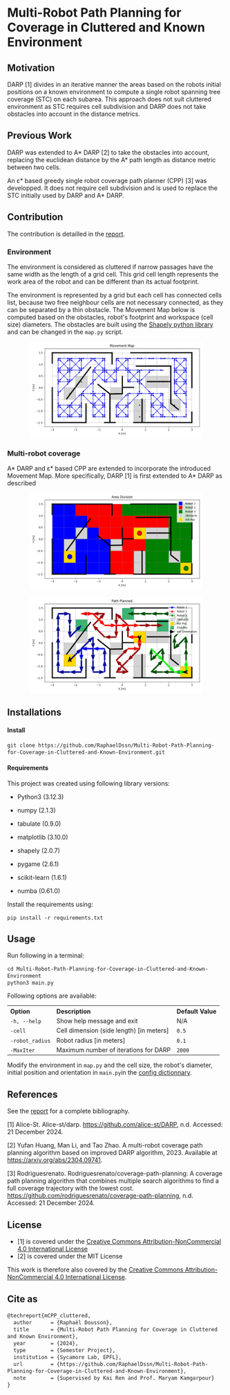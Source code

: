 # Multi-Robot Path Planning for Coverage in Cluttered and Known Environment

## Motivation

DARP [1] divides in an iterative manner the areas based on the robots initial positions on a known environment to compute a single robot spanning tree coverage (STC) on each subarea. This approach does not suit cluttered environment as STC requires cell subdivision and DARP does not take obstacles into account in the distance metrics.


## Previous Work

DARP was extended to A* DARP [2] to take the obstacles into account, replacing the euclidean distance by the A* path length as distance metric between two cells.

An &epsilon;* based greedy single robot coverage path planner (CPP) [3] was developped. It does not require cell subdivision and is used to replace the STC initially used by DARP and A* DARP.


## Contribution

The contribution is detailled in the [report](report.pdf).

### Environment

The environment is considered as cluttered if narrow passages have the same width as the length of a grid cell. This grid cell length represents the work area of the robot and can be different than its actual footprint.

The environment is represented by a grid but each cell has connected cells list, because two free neighbour cells are not necessary connected, as they can be separated by a thin obstacle. The Movement Map below is computed based on the obstacles, robot's footprint and workspace (cell size) diameters. The obstacles are built using the [Shapely python library](https://shapely.readthedocs.io/en/2.0.6/reference/shapely.intersects.html) and can be changed in the ```map.py``` script.

<p align="center">
  <img src="images/movement_map.png" alt="Movement Map" width="400">
</p>



### Multi-robot coverage


A* DARP and &epsilon;* based CPP are extended to incorporate the introduced Movement Map. More specifically, DARP [1] is first extended to A* DARP as described 



<p align="center">
  <img src="images/area_division.png" alt="Area Division" width="400">
</p>


<p align="center">
  <img src="images/path_planned.png" alt="Path Planned" width="400">
</p>



## Installations

#### Install
```
git clone https://github.com/RaphaelDssn/Multi-Robot-Path-Planning-for-Coverage-in-Cluttered-and-Known-Environment.git
```


#### Requirements

This project was created using following library versions:

* Python3 (3.12.3)

* numpy (2.1.3)
* tabulate (0.9.0)
* matplotlib (3.10.0)
* shapely (2.0.7)
* pygame (2.6.1)
* scikit-learn (1.6.1)
* numba (0.61.0)

Install the requirements using:
```
pip install -r requirements.txt
```



## Usage

Run following in a terminal: 

```
cd Multi-Robot-Path-Planning-for-Coverage-in-Cluttered-and-Known-Environment
python3 main.py
```

Following options are available:

<div style="text-align: left;">
  <table style="width: auto; margin-left: auto; margin-right: auto;">
    <tr>
      <th>Option</th>
      <th>Description</th>
      <th>Default Value</th>
    </tr>
    <tr>
      <td><code>-h, --help</code></td>
      <td>Show help message and exit</td>
      <td>N/A</td>
    </tr>
    <tr>
      <td><code>-cell</code></td>
      <td>Cell dimension (side length) [in meters]</td>
      <td><code>0.5</code></td>
    </tr>
    <tr>
      <td><code>-robot_radius</code></td>
      <td>Robot radius [in meters]</td>
      <td><code>0.1</code></td>
    </tr>
    <tr>
      <td><code>-MaxIter</code></td>
      <td>Maximum number of iterations for DARP</td>
      <td><code>2000</code></td>
    </tr>
  </table>
</div>

Modify the environment in ```map.py``` and the cell size, the robot's diameter, initial position and orientation in ```main.py```in the [config dictionnary](main.py#L308).


## References

See the [report](report.pdf) for a complete bibliography.

[1] Alice-St. Alice-st/darp. https://github.com/alice-st/DARP, n.d. Accessed: 21 December 2024.

[2] Yufan Huang, Man Li, and Tao Zhao. A multi-robot coverage path planning algorithm based on improved DARP algorithm, 2023. Available at https://arxiv.org/abs/2304.09741.

[3] Rodriguesrenato. Rodriguesrenato/coverage-path-planning: A coverage path planning algorithm that combines multiple search algorithms to find a full coverage trajectory with the lowest cost. https://github.com/rodriguesrenato/coverage-path-planning, n.d. Accessed: 21 December 2024.



## License

- [1] is covered under the [Creative Commons Attribution-NonCommercial 4.0 International License](http://creativecommons.org/licenses/by-nc/4.0/)
- [2] is covered under the MIT License

This work is therefore also covered by the [Creative Commons Attribution-NonCommercial 4.0 International License](http://creativecommons.org/licenses/by-nc/4.0/).


## Cite as
```
@techreport{mCPP_cluttered,
  author      = {Raphaël Dousson},
  title       = {Multi-Robot Path Planning for Coverage in Cluttered and Known Environment},
  year        = {2024},
  type        = {Semester Project},
  institution = {Sycamore Lab, EPFL},
  url         = {https://github.com/RaphaelDssn/Multi-Robot-Path-Planning-for-Coverage-in-Cluttered-and-Known-Environment},
  note        = {Supervised by Kai Ren and Prof. Maryam Kamgarpour}
}
```